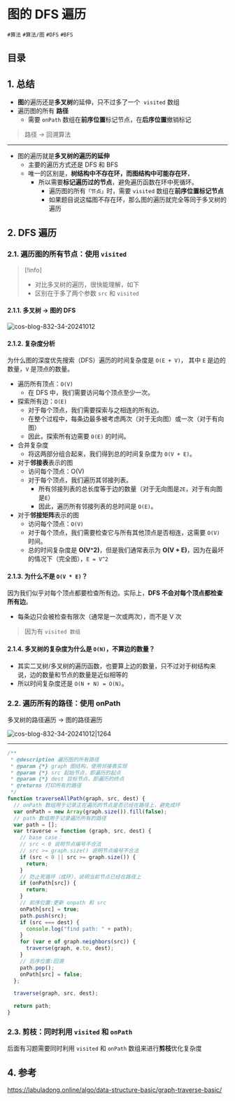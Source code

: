 
# 图的 DFS 遍历

`#算法` `#算法/图` `#DFS` `#BFS`  


## 目录
<!-- toc -->
 ## 1. 总结 

- **图**的遍历还是**多叉树**的延伸，只不过多了一个  `visited` 数组
- 遍历图的所有 **路径**
	- 需要 `onPath` 数组在**前序位置**标记节点，在**后序位置**撤销标记

>  路径 →  回溯算法

---

- 图的遍历就是**多叉树的遍历的延伸**
	- 主要的遍历方式还是 DFS 和 BFS
	- 唯一的区别是，**树结构中不存在环，而图结构中可能存在环**，
		- 所以需要**标记遍历过的节点**，避免遍历函数在环中死循环。
			- 遍历图的所有`「节点」`时，需要 `visited` 数组在**前序位置标记节点**
			- 如果题目说这幅图不存在环，那么图的遍历就完全等同于多叉树的遍历

## 2. DFS 遍历

### 2.1.  遍历图的所有**节点**：使用 `visited`

> [!info]
> 
> - 对比多叉树的遍历，很快能理解，如下
> -  区别在于多了两个参数 `src` 和 `visited`

#### 2.1.1. 多叉树  →   图的 DFS 

![cos-blog-832-34-20241012](https://blog-1310531898.cos.ap-beijing.myqcloud.com/832-34-20241012/Pasted%20image%2020240915191951.png)

#### 2.1.2. 复杂度分析

为什么图的深度优先搜索（DFS）遍历的时间复杂度是 `O(E + V)`， 其中 `E` 是边的数量，`V` 是顶点的数量。

- 遍历所有顶点：`O(V)`
	- 在 DFS 中，我们需要访问每个顶点至少一次。
- 探索所有边：`O(E)`
	- 对于每个顶点，我们需要探索与之相连的所有边。
	- 在整个过程中，每条边最多被考虑两次（对于无向图）或一次（对于有向图）
	- 因此，探索所有边需要 `O(E)` 的时间。
- 合并复杂度
	- 将这两部分组合起来，我们得到总的时间复杂度为 `O(V + E)`。
- 对于**邻接表**表示的图
	- 访问每个顶点：O(V)
	- 对于每个顶点，我们遍历其邻接列表。
		- 所有邻接列表的总长度等于边的数量（对于无向图是`2E`，对于有向图是`E`）
		- 因此，遍历所有邻接列表的总时间是 `O(E)`。
- 对于**邻接矩阵**表示的图
	- 访问每个顶点：`O(V)`
	- 对于每个顶点，我们需要检查它与所有其他顶点是否相连，这需要 `O(V)` 时间。
	- 总的时间复杂度是 **O(V^2)**，但是我们通常表示为 **O(V + E)**，因为在最坏的情况下（完全图），`E = V^2` 

#### 2.1.3. 为什么不是 `O(V * E)`？

因为我们似乎对每个顶点都要检查所有边。实际上，**DFS 不会对每个顶点都检查所有边**。
- 每条边只会被检查有限次（通常是一次或两次），而不是 V 次

> 因为有 `visited 数组`

#### 2.1.4. 多叉树的复杂度为什么是 `O(N)`，不算边的数量？

- 其实二叉树/多叉树的遍历函数，也要算上边的数量，只不过对于树结构来说，边的数量和节点的数量是近似相等的
- 所以时间复杂度还是 `O(N + N) = O(N)`。

### 2.2. 遍历所有的**路径**：使用 onPath

多叉树的路径遍历 → 图的路径遍历 

![cos-blog-832-34-20241012|1264](https://blog-1310531898.cos.ap-beijing.myqcloud.com/832-34-20241012/Pasted%20image%2020240915202726.png)

---


```js hl:15,16,24,33
/**
 * @description 遍历图的所有路径
 * @param {*} graph 图结构，使用邻接表实现
 * @param {*} src 起始节点，即遍历的起点
 * @param {*} dest 目标节点，即遍历的终点
 * @returns 打印所有的路径
 */
function traverseAllPath(graph, src, dest) {
  // onPath 数组用于记录正在遍历的节点是否已经在路径上，避免成环
  var onPath = new Array(graph.size()).fill(false);
  // path 数组用于记录遍历所有的路径
  var path = [];
  var traverse = function (graph, src, dest) {
    // base case：
    // src < 0 说明节点编号不合法
    // src >= graph.size() 说明节点编号不合法
    if (src < 0 || src >= graph.size()) {
      return;
    }
    // 防止死循环（成环），说明当前节点已经在路径上
    if (onPath[src]) {
      return;
    }
    // 前序位置:更新 onpath 和 src
    onPath[src] = true;
    path.push(src);
    if (src === dest) {
      console.log("find path: " + path);
    }
    for (var e of graph.neighbors(src)) {
      traverse(graph, e.to, dest);
    }
    // 后序位置:回溯
    path.pop();
    onPath[src] = false;
  };

  traverse(graph, src, dest);

  return path;
}
```

### 2.3. 剪枝：同时利用 `visited` 和 `onPath` 

后面有习题需要同时利用 `visited` 和 `onPath` 数组来进行**剪枝**优化复杂度

## 4. 参考

https://labuladong.online/algo/data-structure-basic/graph-traverse-basic/
